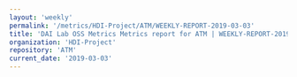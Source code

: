 ```yaml
---
layout: 'weekly'
permalink: '/metrics/HDI-Project/ATM/WEEKLY-REPORT-2019-03-03'
title: 'DAI Lab OSS Metrics Metrics report for ATM | WEEKLY-REPORT-2019-03-03'
organization: 'HDI-Project'
repository: 'ATM'
current_date: '2019-03-03'
---
```

